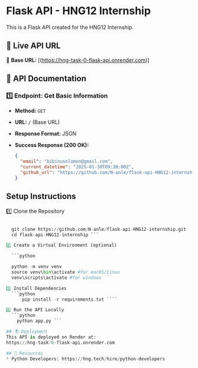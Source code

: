# Flask API - HNG12 Internship

This is a Flask API created for the HNG12 Internship.

## 🚀 Live API URL

🔗 **Base URL:** [(https://hng-task-0-flask-api.onrender.com)]

## 📌 API Documentation

### **1️⃣ Endpoint: Get Basic Information**
- **Method:** `GET`
- **URL:** `/` (Base URL)
- **Response Format:** JSON  
- **Success Response (200 OK):**

  ```json
  {
    "email": "bibinusolomon@gmail.com",
    "current_datetime": "2025-01-30T09:30:00Z",
    "github_url": "https://github.com/N-anle/flask-api-HNG12-internship"
  }
## Setup Instructions

1️⃣ Clone the Repository 

```python

  git clone https://github.com/N-anle/flask-api-HNG12-internship.git
  cd flask-api-HNG12-internship ```

2️⃣ Create a Virtual Environment (optional)

  ```python

  python -m venv venv
  source venv\bin\activate #for macOS/Linux
  venv\scripts\activate #for windows ```

3️⃣ Install Dependencies
  ```python
      pip install -r requirements.txt ````

4️⃣ Run the API Locally
  ```python
    python app.py ```

## 🌎 Deployment
This API is deployed on Render at:
https://hng-task-0-flask-api.onrender.com

## 🔗 Resources
* Python Developers: https://hng.tech/hire/python-developers
